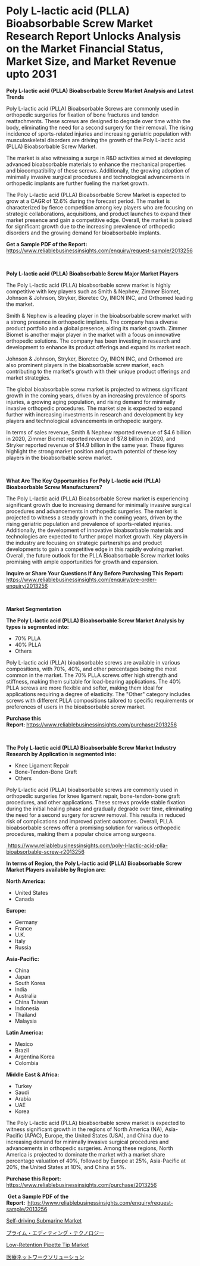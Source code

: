 <p><h1>Poly L-lactic acid (PLLA) Bioabsorbable Screw Market Research Report Unlocks Analysis on the Market Financial Status, Market Size, and Market Revenue upto 2031</h1></p><p><strong>Poly L-lactic acid (PLLA) Bioabsorbable Screw Market Analysis and Latest Trends</strong></p>
<p><p>Poly L-lactic acid (PLLA) Bioabsorbable Screws are commonly used in orthopedic surgeries for fixation of bone fractures and tendon reattachments. These screws are designed to degrade over time within the body, eliminating the need for a second surgery for their removal. The rising incidence of sports-related injuries and increasing geriatric population with musculoskeletal disorders are driving the growth of the Poly L-lactic acid (PLLA) Bioabsorbable Screw Market.</p><p>The market is also witnessing a surge in R&D activities aimed at developing advanced bioabsorbable materials to enhance the mechanical properties and biocompatibility of these screws. Additionally, the growing adoption of minimally invasive surgical procedures and technological advancements in orthopedic implants are further fueling the market growth.</p><p>The Poly L-lactic acid (PLLA) Bioabsorbable Screw Market is expected to grow at a CAGR of 12.6% during the forecast period. The market is characterized by fierce competition among key players who are focusing on strategic collaborations, acquisitions, and product launches to expand their market presence and gain a competitive edge. Overall, the market is poised for significant growth due to the increasing prevalence of orthopedic disorders and the growing demand for bioabsorbable implants.</p></p>
<p><strong>Get a Sample PDF of the Report:&nbsp;</strong> <a href="https://www.reliablebusinessinsights.com/enquiry/request-sample/2013256">https://www.reliablebusinessinsights.com/enquiry/request-sample/2013256</a></p>
<p>&nbsp;</p>
<p><strong>Poly L-lactic acid (PLLA) Bioabsorbable Screw Major Market Players</strong></p>
<p><p>The Poly L-lactic acid (PLLA) bioabsorbable screw market is highly competitive with key players such as Smith & Nephew, Zimmer Biomet, Johnson & Johnson, Stryker, Bioretec Oy, INION INC, and Orthomed leading the market.</p><p>Smith & Nephew is a leading player in the bioabsorbable screw market with a strong presence in orthopedic implants. The company has a diverse product portfolio and a global presence, aiding its market growth. Zimmer Biomet is another major player in the market with a focus on innovative orthopedic solutions. The company has been investing in research and development to enhance its product offerings and expand its market reach.</p><p>Johnson & Johnson, Stryker, Bioretec Oy, INION INC, and Orthomed are also prominent players in the bioabsorbable screw market, each contributing to the market's growth with their unique product offerings and market strategies.</p><p>The global bioabsorbable screw market is projected to witness significant growth in the coming years, driven by an increasing prevalence of sports injuries, a growing aging population, and rising demand for minimally invasive orthopedic procedures. The market size is expected to expand further with increasing investments in research and development by key players and technological advancements in orthopedic surgery.</p><p>In terms of sales revenue, Smith & Nephew reported revenue of $4.6 billion in 2020, Zimmer Biomet reported revenue of $7.8 billion in 2020, and Stryker reported revenue of $14.9 billion in the same year. These figures highlight the strong market position and growth potential of these key players in the bioabsorbable screw market.</p></p>
<p>&nbsp;</p>
<p><strong>What Are The Key Opportunities For Poly L-lactic acid (PLLA) Bioabsorbable Screw Manufacturers?</strong></p>
<p><p>The Poly L-lactic acid (PLLA) Bioabsorbable Screw market is experiencing significant growth due to increasing demand for minimally invasive surgical procedures and advancements in orthopedic surgeries. The market is projected to witness a steady growth in the coming years, driven by the rising geriatric population and prevalence of sports-related injuries. Additionally, the development of innovative bioabsorbable materials and technologies are expected to further propel market growth. Key players in the industry are focusing on strategic partnerships and product developments to gain a competitive edge in this rapidly evolving market. Overall, the future outlook for the PLLA Bioabsorbable Screw market looks promising with ample opportunities for growth and expansion.</p></p>
<p><strong>Inquire or Share Your Questions If Any Before Purchasing This Report:</strong> <a href="https://www.reliablebusinessinsights.com/enquiry/pre-order-enquiry/2013256">https://www.reliablebusinessinsights.com/enquiry/pre-order-enquiry/2013256</a></p>
<p>&nbsp;</p>
<p><strong>Market Segmentation</strong></p>
<p><strong>The Poly L-lactic acid (PLLA) Bioabsorbable Screw Market Analysis by types is segmented into:</strong></p>
<p><ul><li>70% PLLA</li><li>40% PLLA</li><li>Others</li></ul></p>
<p><p>Poly L-lactic acid (PLLA) bioabsorbable screws are available in various compositions, with 70%, 40%, and other percentages being the most common in the market. The 70% PLLA screws offer high strength and stiffness, making them suitable for load-bearing applications. The 40% PLLA screws are more flexible and softer, making them ideal for applications requiring a degree of elasticity. The "Other" category includes screws with different PLLA compositions tailored to specific requirements or preferences of users in the bioabsorbable screw market.</p></p>
<p><strong>Purchase this Report:&nbsp;</strong><a href="https://www.reliablebusinessinsights.com/purchase/2013256">https://www.reliablebusinessinsights.com/purchase/2013256</a></p>
<p>&nbsp;</p>
<p><strong>The Poly L-lactic acid (PLLA) Bioabsorbable Screw Market Industry Research by Application is segmented into:</strong></p>
<p><ul><li>Knee Ligament Repair</li><li>Bone-Tendon-Bone Graft</li><li>Others</li></ul></p>
<p><p>Poly L-lactic acid (PLLA) bioabsorbable screws are commonly used in orthopedic surgeries for knee ligament repair, bone-tendon-bone graft procedures, and other applications. These screws provide stable fixation during the initial healing phase and gradually degrade over time, eliminating the need for a second surgery for screw removal. This results in reduced risk of complications and improved patient outcomes. Overall, PLLA bioabsorbable screws offer a promising solution for various orthopedic procedures, making them a popular choice among surgeons.</p></p>
<p><a href="https://www.reliablebusinessinsights.com/poly-l-lactic-acid-plla-bioabsorbable-screw-r2013256">&nbsp;https://www.reliablebusinessinsights.com/poly-l-lactic-acid-plla-bioabsorbable-screw-r2013256</a></p>
<p><strong>In terms of Region, the Poly L-lactic acid (PLLA) Bioabsorbable Screw Market Players available by Region are:</strong></p>
<p>
    <p> <strong> North America: </strong>
        <ul>
            <li>United States</li>
            <li>Canada</li>
        </ul>
        </p> 
    <p> <strong> Europe: </strong>
        <ul>
            <li>Germany</li>
            <li>France</li>
            <li>U.K.</li>
            <li>Italy</li>
            <li>Russia</li>
        </ul>
        </p> 
    <p> <strong> Asia-Pacific: </strong>
        <ul>
            <li>China</li>
            <li>Japan</li>
            <li>South Korea</li>
            <li>India</li>
            <li>Australia</li>
            <li>China Taiwan</li>
            <li>Indonesia</li>
            <li>Thailand</li>
            <li>Malaysia</li>
        </ul>
        </p> 
    <p> <strong> Latin America: </strong>
        <ul>
            <li>Mexico</li>
            <li>Brazil</li>
            <li>Argentina Korea</li>
            <li>Colombia</li>
        </ul>
        </p> 
    <p> <strong> Middle East & Africa: </strong>
        <ul>
            <li>Turkey</li>
            <li>Saudi</li>
            <li>Arabia</li>
            <li>UAE</li>
            <li>Korea</li>
        </ul>
    </p>
    </p>
<p><p>The Poly L-lactic acid (PLLA) bioabsorbable screw market is expected to witness significant growth in the regions of North America (NA), Asia-Pacific (APAC), Europe, the United States (USA), and China due to increasing demand for minimally invasive surgical procedures and advancements in orthopedic surgeries. Among these regions, North America is projected to dominate the market with a market share percentage valuation of 40%, followed by Europe at 25%, Asia-Pacific at 20%, the United States at 10%, and China at 5%.</p></p>
<p><strong>Purchase this Report: </strong><a href="https://www.reliablebusinessinsights.com/purchase/2013256">https://www.reliablebusinessinsights.com/purchase/2013256</a></p>
<p>&nbsp;<strong>Get a Sample PDF of the Report:&nbsp;&nbsp;</strong><a href="https://www.reliablebusinessinsights.com/enquiry/request-sample/2013256">https://www.reliablebusinessinsights.com/enquiry/request-sample/2013256</a></p>
<p><strong></strong></p>
<p><p><a href="https://github.com/thuyvuongpk111/Market-Research-Report-List-1/blob/main/self-driving-submarine-market.md">Self-driving Submarine Market</a></p><p><a href="https://github.com/alyle7648/Market-Research-Report-List-2/blob/main/9271256170625.md">プライム・エディティング・テクノロジー</a></p><p><a href="https://github.com/ayamsauke86/Market-Research-Report-List-1/blob/main/low-retention-pipette-tip-market.md">Low-Retention Pipette Tip Market</a></p><p><a href="https://github.com/leigh4852023/Market-Research-Report-List-1/blob/main/5895353170626.md">医療ネットワークソリューション</a></p></p>
